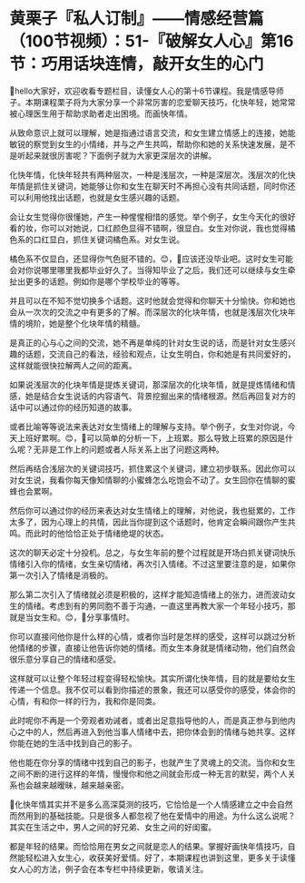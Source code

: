 # 黄栗子『私人订制』——情感经营篇（100节视频）：51-『破解女人心』第16节：巧用话块连情，敲开女生的心门

🎼hello大家好，欢迎收看专题栏目，读懂女人心的第十6节课程。我是情感导师子。本期课程栗子将为大家分享一个非常厉害的恋爱聊天技巧，化快年轻，她常常被心理医生用于帮助求助者走出困境。而画快年情。

从致命意识上就可以理解，她是指通过语言交流，和女生建立情感上的连接，她能敏锐的察觉到女生的小情绪，并与之产生共鸣，帮助你和她的关系快速发展，是不是听起来就很厉害呢？下面例子就为大家更深层次的讲解。

化快年情，化快年轻共有两种层次，一种是浅层次，一种是深层次。浅层次的化快年情是抓住关键词，她能够让你和女生在聊天时不再担心没有共同话题，同时你还可以利用他找出话题，也就是女生感兴趣的话题。

会让女生觉得你很懂她，产生一种惺惺相惜的感觉。举个例子，女生今天化的很好看的妆，你可以对她说，口红颜色显得不错啊，很显白。女生对你说，我也觉得橘色系的口红显白，抓住关键词橘色系。对女生说。

橘色系不仅显白，还显得你气色挺不错的。😊，🎼应该还没毕业吧。这时女生可能会对你说哪里哪里我都毕业好久了。当得知毕业了之后，我们还可以继续与女生牵扯出更多的话题。例如你是哪个学校毕业的等等。

并且可以在不知不觉切换多个话题。这时他就会觉得和你聊天十分愉快。你和她也会从一次次的交流之中有更多的了解。而深层次的化块年情，也就是浅层次化块年情的境阶，她是整个化块年情的精髓。

是真正的心与心之间的交流，她不再是单纯的针对女生说的话，而是针对女生感兴趣的话题，交流自己的看法，经验和观点，让女生明白，你和她是有共同爱好的，这样就能很快拉解两人之间的距离。

如果说浅层次的化块年情是提炼关键词，那深层次的化块年情，就是提炼情绪和情感，她是结合女生说话的内容语气、背景挖掘出来的情绪根源。然后再回复对方的话中可以通过你的经历知道的故事。

或者比喻等等说法来表达对女生情绪上的理解与支持。举个例子，女生对你说，今天上班好累啊。😊，🎼可以简单的分析一下，上班累。那么导致上班累的原因是什么呢？无非是工作上的问题或者人际关系上出了问题这两种。

然后再结合浅层次的关键词技巧，抓住累这个关键词，建立初步联系。因此你可以对女生说，我看你每天像知情聊的小蜜蜂怎么吃饱会不动了。女生回你在情聊的蜜蜂也会累啊。

然后你可以通过你的经历来表达对女生情绪上的理解，对他说，我也挺累的，工作太多了，因为心理上的共情，因此当你提到这个话题时，他肯定会瞬间跟你产生共鸣。而此时的他恰恰正处于情绪绝堤的状态。

这次的聊天必定十分投机。总之，与女生年前的整个过程就是开场白抓关键词快乐情绪引入你的情绪，女生亲切情绪，再次引入情绪。不过这里要注意的是，如果你第一次引入了情绪是消极的。

那么第二次引入了情绪就必须是积极的，这样才能知造情绪上的张力，进而波动女生的情绪。考虑到有的男同胞不善于沟通，一直这里再教大家一个年轻小技巧，那就是当女生和。😊，🎼分享事情时。

你可以直接问他你是什么样的心情，或者你当时是怎样的感受，这样可以跳过分析他情绪的步骤，直接让他告诉你她的情绪。而女生本身就是情绪动物，他们自然会很乐意分享自己的情绪和感受。

这样就可以让整个年轻过程变得轻松愉快。其实所谓化快年情，目的就是要给女生传递一个信息。我不仅可以看到你描述的景象，我还可以感受你的感受，体会你的心情，有和你一样的行为，我和你是同类。

此时呢你不再是一个旁观者劝诫者，或者出足意指导他的人，而是真正参与到他内心之中的人，然后再进入到他当事人情绪中去，把你体会到的情绪与她共享。这样你能在她的生活中找到自己的影子。

他也能在你分享的情绪中找到自己的影子，也就产生了灵魂上的交流。当你和女生之间不断的进行这样的年情，慢慢你和他之间就会形成一种无言的默契，两个人关系也会越来越暧昧，越来越亲密。

🎼化快年情其实并不是多么高深莫测的技巧，它恰恰是一个人情感建立之中会自然而然用到的基础技能。只是很多人都忽视了他在爱情中的用途。为什么这么说呢？其实在生活之中，男人之间的好兄弟、女生之间的好闺蜜。

都是年轻的结果。而恰恰用在男女之间就是恋人的结果。掌握好画快年情技巧，自然能轻松进入女生心，收获美好爱情。好了，本期课程也讲到这里，更多关于读懂女人心的方法，例子会在本专栏中持续更新，敬请关注。

